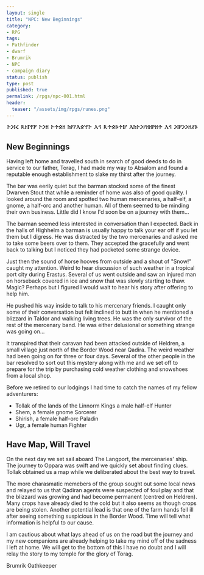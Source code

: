 ```yaml
---
layout: single
title: "NPC: New Beginnings"
category:
- RPG
tags:
- Pathfinder
- dwarf
- Brumrik
- NPC
- campaign diary
status: publish
type: post
published: true
permalink: /rpgs/npc-001.html
header:
  teaser: "/assets/img/rpgs/runes.png"
---
```

<img src="/assets/img/rpgs/runes.png" alt="Dwarven Runes"/>

## New Beginnings

Having left home and travelled south in search of good deeds to do in service to our father, Torag, I had made my way to Absalom and found a reputable enough establishment to slake my thirst after the journey.

The bar was eerily quiet but the barman stocked some of the finest Dwarven Stout that while a reminder of home was also of good quality. I looked around the room and spotted two human mercenaries, a half-elf, a gnome, a half-orc and another human. All of them seemed to be minding their own business. Little did I know I'd soon be on a journey with them...
<!--more-->
The barman seemed less interested in conversation than I expected. Back in the halls of Highhelm a barman is usually happy to talk your ear off if you let them but I digress. He was distracted by the two mercenaries and asked me to take some beers over to them. They accepted the gracefully and went back to talking but I noticed they had pocketed some strange device.

Just then the sound of horse hooves from outside and a shout of "Snow!" caught my attention. Weird to hear discussion of such weather in a tropical port city during Erastus. Several of us went outside and saw an injured man on horseback covered in ice and snow that was slowly starting to thaw. Magic? Perhaps but I figured I would wait to hear his story after offering to help him.

He pushed his way inside to talk to his mercenary friends. I caught only some of their conversation but felt inclined to butt in when he mentioned a blizzard in Taldor and walking living trees. He was the only survivor of the rest of the mercenary band. He was either delusional or something strange was going on...

It transpired that their caravan had been attacked outside of Heldren, a small village just north of the Border Wood near Qadira. The weird weather had been going on for three or four days. Several of the other people in the bar resolved to sort out this mystery along with me and we set off to prepare for the trip by purchasing cold weather clothing and snowshoes from a local shop.

Before we retired to our lodgings I had time to catch the names of my fellow adventurers:
- Tollak of the lands of the Linnorm Kings a male half-elf Hunter
- Shem, a female gnome Sorcerer
- Shirish, a female half-orc Paladin
- Ugr, a female human Fighter

## Have Map, Will Travel

On the next day we set sail aboard The Langport, the mercenaries' ship. The journey to Oppara was swift and we quickly set about finding clues. Tollak obtained us a map while we deliberated about the best way to travel.

The more charasmatic memebers of the group sought out some local news and relayed to us that Qadiran agents were suspected of foul play and that the blizzard was growing and had become permanent (centred on Heldren). Many crops have already died to the cold but it also seems as though crops are being stolen. Another potential lead is that one of the farm hands fell ill after seeing something suspicious in the Border Wood. Time will tell what information is helpful to our cause.

I am cautious about what lays ahead of us on the road but the journey and my new companions are already helping to take my mind off of the sadness I left at home. We will get to the bottom of this I have no doubt and I will relay the story to my temple for the glory of Torag.

Brumrik Oathkeeper
